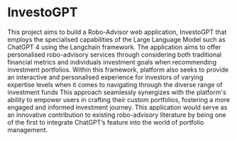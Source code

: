 # InvestoGPT

This project aims to build a Robo-Advisor web application, InvestoGPT that employs the specialised capabilities of the Large Language Model such as ChatGPT 4 using the Langchain framework. The application aims to offer personalised robo-advisory services through considering both traditional financial metrics and individuals investment goals when recommending investment portfolios. Within this framework, platform also seeks to provide an interactive and personalised experience for investors of varying expertise levels when it comes to navigating through the diverse range of investment funds This approach seamlessly synergizes with the platform's ability to empower users in crafting their custom portfolios, fostering a more engaged and informed investment journey. This application would serve as an innovative contribution to existing robo-advisory literature by being one of the first to integrate ChatGPT’s feature into the world of portfolio management.
